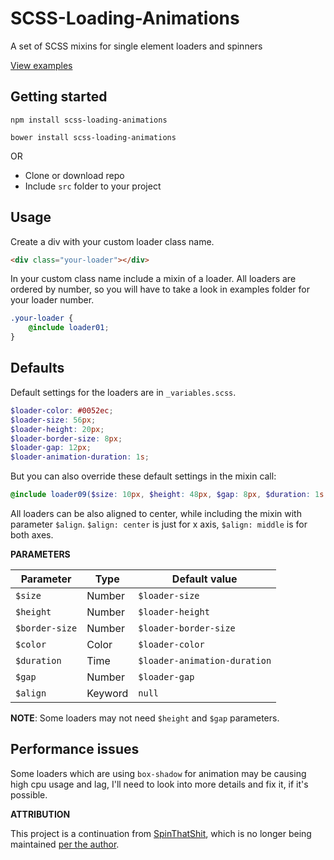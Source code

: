 # SCSS-Loading-Animations
A set of SCSS mixins for single element loaders and spinners 

[View examples](https://luebster.github.io/scss-loading-animations/)

## Getting started


```
npm install scss-loading-animations
```
```
bower install scss-loading-animations
```

OR

* Clone or download repo
* Include `src` folder to your project



## Usage

Create a div with your custom loader class name.

```html
<div class="your-loader"></div>
```

In your custom class name include a mixin of a loader. All loaders are ordered by number, so you will have to take a look in examples folder for your loader number.

```scss
.your-loader {
    @include loader01;
}
```

## Defaults
Default settings for the loaders are in `_variables.scss`.

```scss
$loader-color: #0052ec;
$loader-size: 56px;
$loader-height: 20px;
$loader-border-size: 8px;
$loader-gap: 12px;
$loader-animation-duration: 1s;
```

But you can also override these default settings in the mixin call:

```scss
@include loader09($size: 10px, $height: 48px, $gap: 8px, $duration: 1s, $align: middle);
```

All loaders can be also aligned to center, while including the mixin with parameter `$align`. `$align: center` is just for x axis, `$align: middle` is for both axes.

**PARAMETERS**


Parameter | Type | Default value |
------------ | ------------- | ------------- |
`$size` | Number | `$loader-size` |
`$height` | Number | `$loader-height` |
`$border-size` | Number | `$loader-border-size` |
`$color` | Color | `$loader-color` |
`$duration` | Time | `$loader-animation-duration` |
`$gap` | Number | `$loader-gap` |
`$align` | Keyword | `null` |


**NOTE**: Some loaders may not need `$height` and `$gap` parameters.

## Performance issues

Some loaders which are using `box-shadow` for animation may be causing high cpu usage and lag, I'll need to look into more details and fix it, if it's possible.

**ATTRIBUTION**

This project is a continuation from [SpinThatShit](https://github.com/MatejKustec/SpinThatShit), which is no longer being maintained [per the author](https://github.com/MatejKustec/SpinThatShit/issues/10#issuecomment-984859922).
